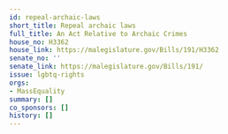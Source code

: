 ```yaml
---
id: repeal-archaic-laws
short_title: Repeal archaic laws
full_title: An Act Relative to Archaic Crimes
house_no: H3362
house_link: https://malegislature.gov/Bills/191/H3362
senate_no: ''
senate_link: https://malegislature.gov/Bills/191/
issue: lgbtq-rights
orgs:
- MassEquality
summary: []
co_sponsors: []
history: []
---
```

